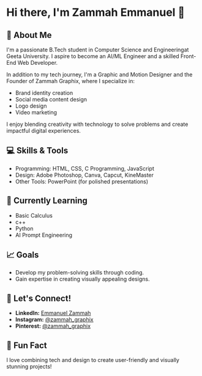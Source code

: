 # Hi there, I'm Zammah Emmanuel 👋  

## 🚀 About Me  
I'm a passionate B.Tech student in Computer Science and Engineeringat Geeta University. I aspire to become an AI/ML Engineer and a skilled Front-End Web Developer.  

In addition to my tech journey, I'm a Graphic and Motion Designer and the Founder of Zammah Graphix, where I specialize in:  
- Brand identity creation  
- Social media content design  
- Logo design  
- Video marketing  

I enjoy blending creativity with technology to solve problems and create impactful digital experiences.  

## 💻 Skills & Tools  
- Programming: HTML, CSS, C Programming, JavaScript
- Design: Adobe Photoshop, Canva, Capcut, KineMaster  
- Other Tools: PowerPoint (for polished presentations)  

## 🌱 Currently Learning   
- Basic Calculus
- c++
- Python  
- AI Prompt Engineering  

## 📈 Goals    
- Develop my problem-solving skills through coding.  
- Gain expertise in creating visually appealing designs.  

## 🤝 Let's Connect!  
- **LinkedIn:** [Emmanuel Zammah](www.linkedin.com/in/emmanuel-zammah)  
- **Instagram:** [@zammah_graphix](https://instagram.com/zammah_graphix)  
- **Pinterest:** [@zammah_graphix](https://pinterest.com/zammah_graphix)  

## 🌟 Fun Fact  
I love combining tech and design to create user-friendly and visually stunning projects!  
